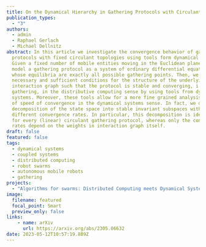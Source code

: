 ```yaml
---
title: On the Dynamical Hierarchy in Gathering Protocols with Circulant Topologies
publication_types:
  - "3"
authors:
  - admin
  - Raphael Gerlach
  - Michael Dellnitz
abstract: In this article we investigate the convergence behavior of gathering
  protocols with fixed circulant topologies using tools form dynamical systems.
  Given a fixed number of mobile entities moving in the Euclidean plane, we
  model a gathering protocol as a system of ordinary differential equations
  whose equilibria are exactly all possible gathering points. Then, we find
  necessary and sufficient conditions for the structure of the underlying
  interaction graph such that the protocol is stable and converging, i.e.,
  gathering, in the distributive computing sense by using tools from dynamical
  systems. Moreover, these tools allow for a more fine grained analysis in terms
  of speed of convergence in the dynamical systems sense. In fact, we derive a
  decomposition of the state space into stable invariant subspaces with
  different convergence rates. In particular, this decomposition is identical
  for every (linear) circulant gathering protocol, whereas only the convergence
  rates depend on the weights in interaction graph itself.
draft: false
featured: false
tags:
  - dynamical systems
  - coupled systems
  - distributed computing
  - robot swarms
  - autonomous mobile robots
  - gathering
projects:
  - "Algorithms for swarms: Distributed Computing meets Dynamical Systems"
image:
  filename: featured
  focal_point: Smart
  preview_only: false
links: 
	- name: arXiv
	  url: https://arxiv.org/abs/2305.06632
date: 2023-05-12T10:57:19.889Z
---
```

